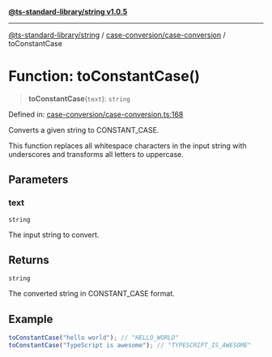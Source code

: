 [**@ts-standard-library/string v1.0.5**](../../../README.md)

***

[@ts-standard-library/string](../../../modules.md) / [case-conversion/case-conversion](../README.md) / toConstantCase

# Function: toConstantCase()

> **toConstantCase**(`text`): `string`

Defined in: [case-conversion/case-conversion.ts:168](https://github.com/gabaudette/ts-stdlib/blob/7333da76bc775fbabd0907ad8519b912cfc2fe26/packages/string/src/case-conversion/case-conversion.ts#L168)

Converts a given string to CONSTANT_CASE.

This function replaces all whitespace characters in the input string with underscores
and transforms all letters to uppercase.

## Parameters

### text

`string`

The input string to convert.

## Returns

`string`

The converted string in CONSTANT_CASE format.

## Example

```typescript
toConstantCase("hello world"); // "HELLO_WORLD"
toConstantCase("TypeScript is awesome"); // "TYPESCRIPT_IS_AWESOME"
```

